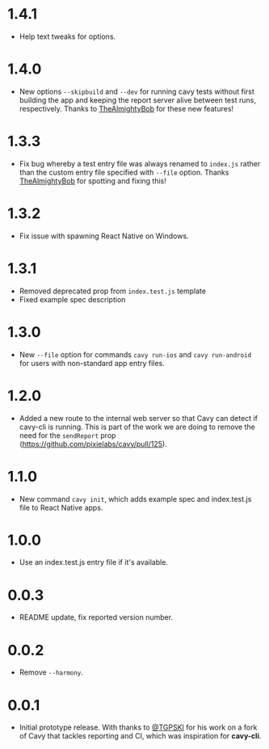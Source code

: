# 1.4.1

- Help text tweaks for options.

# 1.4.0

- New options `--skipbuild` and `--dev` for running cavy tests without first
building the app and keeping the report server alive between test runs,
respectively. Thanks to [TheAlmightyBob](https://github.com/TheAlmightyBob) for
these new features!

# 1.3.3

- Fix bug whereby a test entry file was always renamed to `index.js` rather than
the custom entry file specified with `--file` option. Thanks [TheAlmightyBob](https://github.com/TheAlmightyBob)
for spotting and fixing this!

# 1.3.2

- Fix issue with spawning React Native on Windows.

# 1.3.1

- Removed deprecated prop from `index.test.js` template
- Fixed example spec description

# 1.3.0

- New `--file` option for commands `cavy run-ios` and `cavy run-android` for
  users with non-standard app entry files.

# 1.2.0

- Added a new route to the internal web server so that Cavy can detect if
  cavy-cli is running. This is part of the work we are doing to remove the need
  for the `sendReport` prop (https://github.com/pixielabs/cavy/pull/125).

# 1.1.0

- New command `cavy init`, which adds example spec and index.test.js file to
React Native apps.

# 1.0.0

- Use an index.test.js entry file if it's available.

# 0.0.3

- README update, fix reported version number.

# 0.0.2

- Remove `--harmony`.

# 0.0.1

- Initial prototype release. With thanks to
  [@TGPSKI](https://github.com/TGPSKI) for his work on a fork of Cavy that
  tackles reporting and CI, which was inspiration for **cavy-cli**.
